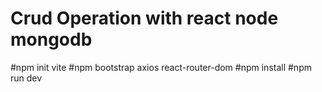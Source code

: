 # Crud Operation with react node mongodb

#npm init vite
#npm bootstrap axios react-router-dom 
#npm install 
#npm run dev
